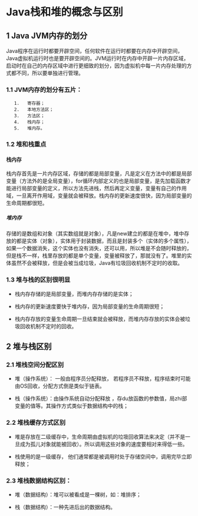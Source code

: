 # Java栈和堆的概念与区别

## 1 Java JVM内存的划分

Java程序在运行时都要开辟空间，任何软件在运行时都要在内存中开辟空间，Java虚拟机运行时也是要开辟空间的。JVM运行时在内存中开辟一片内存区域，启动时在自己的内存区域中进行更细致的划分，因为虚拟机中每一片内存处理的方式都不同，所以要单独进行管理。

### 1.1 JVM内存的划分有五片：

       1.   寄存器；
       2.   本地方法区；
       3.   方法区；
       4.   栈内存；
       5.   堆内存。
       
### 1.2 堆和栈重点

#### 栈内存

栈内存首先是一片内存区域，存储的都是局部变量，凡是定义在方法中的都是局部变量（方法外的是全局变量），for循环内部定义的也是局部变量，是先加载函数才能进行局部变量的定义，所以方法先进栈，然后再定义变量，变量有自己的作用域，一旦离开作用域，变量就会被释放。栈内存的更新速度很快，因为局部变量的生命周期都很短。

##### 堆内存

存储的是数组和对象（其实数组就是对象），凡是new建立的都是在堆中，堆中存放的都是实体（对象），实体用于封装数据，而且是封装多个（实体的多个属性），如果一个数据消失，这个实体也没有消失，还可以用，所以堆是不会随时释放的，但是栈不一样，栈里存放的都是单个变量，变量被释放了，那就没有了。堆里的实体虽然不会被释放，但是会被当成垃圾，Java有垃圾回收机制不定时的收取。

### 1.3 堆与栈的区别很明显

+ 栈内存存储的是局部变量，而堆内存存储的是实体；

+ 栈内存的更新速度要快于堆内存，因为局部变量的生命周期很短；

+ 栈内存存放的变量生命周期一旦结束就会被释放，而堆内存存放的实体会被垃圾回收机制不定时的回收。

## 2 堆与栈区别

### 2.1 堆栈空间分配区别

+ 堆（操作系统）： 一般由程序员分配释放， 若程序员不释放，程序结束时可能由OS回收，分配方式倒是类似于链表。

+ 栈（操作系统）：由操作系统自动分配释放 ，存du放函数的参数值，局zhi部变量的值等。其操作方式类似于数据结构中的栈；

### 2.2 堆栈缓存方式区别

+ 堆是存放在二级缓存中，生命周期由虚拟机的垃圾回收算法来决定（并不是一旦成为孤儿对象就能被回收）。所以调用这些对象的速度要相对来得低一些。

+ 栈使用的是一级缓存， 他们通常都是被调用时处于存储空间中，调用完毕立即释放；

### 2.3 堆栈数据结构区别：

+ 堆（数据结构）：堆可以被看成是一棵树，如：堆排序；

+ 栈（数据结构）：一种先进后出的数据结构。
